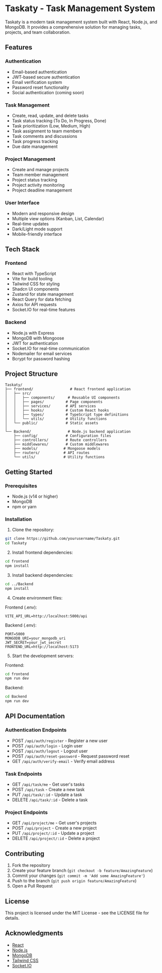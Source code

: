 # Taskaty - Task Management System

Taskaty is a modern task management system built with React, Node.js, and MongoDB. It provides a comprehensive solution for managing tasks, projects, and team collaboration.

## Features

### Authentication
- Email-based authentication
- JWT-based secure authentication
- Email verification system
- Password reset functionality
- Social authentication (coming soon)

### Task Management
- Create, read, update, and delete tasks
- Task status tracking (To Do, In Progress, Done)
- Task prioritization (Low, Medium, High)
- Task assignment to team members
- Task comments and discussions
- Task progress tracking
- Due date management

### Project Management
- Create and manage projects
- Team member management
- Project status tracking
- Project activity monitoring
- Project deadline management

### User Interface
- Modern and responsive design
- Multiple view options (Kanban, List, Calendar)
- Real-time updates
- Dark/Light mode support
- Mobile-friendly interface

## Tech Stack

### Frontend
- React with TypeScript
- Vite for build tooling
- Tailwind CSS for styling
- Shadcn UI components
- Zustand for state management
- React Query for data fetching
- Axios for API requests
- Socket.IO for real-time features

### Backend
- Node.js with Express
- MongoDB with Mongoose
- JWT for authentication
- Socket.IO for real-time communication
- Nodemailer for email services
- Bcrypt for password hashing

## Project Structure

```
Taskaty/
├── frontend/                 # React frontend application
│   ├── src/
│   │   ├── components/      # Reusable UI components
│   │   ├── pages/          # Page components
│   │   ├── services/       # API services
│   │   ├── hooks/          # Custom React hooks
│   │   ├── types/          # TypeScript type definitions
│   │   └── utils/          # Utility functions
│   └── public/             # Static assets
│
└── Backend/                 # Node.js backend application
    ├── config/             # Configuration files
    ├── controllers/        # Route controllers
    ├── middlewares/        # Custom middlewares
    ├── models/            # Mongoose models
    ├── routers/           # API routes
    └── utils/             # Utility functions
```

## Getting Started

### Prerequisites
- Node.js (v14 or higher)
- MongoDB
- npm or yarn

### Installation

1. Clone the repository:
```bash
git clone https://github.com/yourusername/Taskaty.git
cd Taskaty
```

2. Install frontend dependencies:
```bash
cd frontend
npm install
```

3. Install backend dependencies:
```bash
cd ../Backend
npm install
```

4. Create environment files:

Frontend (.env):
```
VITE_API_URL=http://localhost:5000/api
```

Backend (.env):
```
PORT=5000
MONGODB_URI=your_mongodb_uri
JWT_SECRET=your_jwt_secret
FRONTEND_URL=http://localhost:5173
```

5. Start the development servers:

Frontend:
```bash
cd frontend
npm run dev
```

Backend:
```bash
cd Backend
npm run dev
```

## API Documentation

### Authentication Endpoints
- POST `/api/auth/register` - Register a new user
- POST `/api/auth/login` - Login user
- POST `/api/auth/logout` - Logout user
- POST `/api/auth/reset-password` - Request password reset
- GET `/api/auth/verify-email` - Verify email address

### Task Endpoints
- GET `/api/task/me` - Get user's tasks
- POST `/api/task` - Create a new task
- PUT `/api/task/:id` - Update a task
- DELETE `/api/task/:id` - Delete a task

### Project Endpoints
- GET `/api/project/me` - Get user's projects
- POST `/api/project` - Create a new project
- PUT `/api/project/:id` - Update a project
- DELETE `/api/project/:id` - Delete a project

## Contributing

1. Fork the repository
2. Create your feature branch (`git checkout -b feature/AmazingFeature`)
3. Commit your changes (`git commit -m 'Add some AmazingFeature'`)
4. Push to the branch (`git push origin feature/AmazingFeature`)
5. Open a Pull Request

## License

This project is licensed under the MIT License - see the LICENSE file for details.

## Acknowledgments

- [React](https://reactjs.org/)
- [Node.js](https://nodejs.org/)
- [MongoDB](https://www.mongodb.com/)
- [Tailwind CSS](https://tailwindcss.com/)
- [Socket.IO](https://socket.io/) 